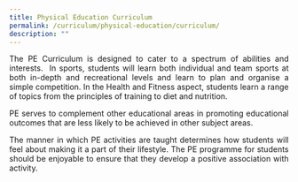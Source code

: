 ```yaml
---
title: Physical Education Curriculum
permalink: /curriculum/physical-education/curriculum/
description: ""
---
```


<div align=justify>
<p>
The PE Curriculum is designed to cater to a spectrum of abilities and interests.  In sports, students will learn both individual and team sports at both in-depth and recreational levels and learn to plan and organise a simple competition. In the Health and Fitness aspect, students learn a range of topics from the principles of training to diet and nutrition.</p>
<p>
PE serves to complement other educational areas in promoting educational outcomes that are less likely to be achieved in other subject areas.</p>
<p>
The manner in which PE activities are taught determines how students will feel about making it a part of their lifestyle. The PE programme for students should be enjoyable to ensure that they develop a positive association with activity.</p>